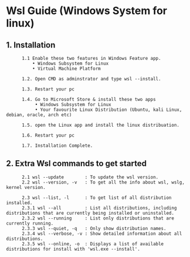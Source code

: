 # Wsl Guide (Windows System for linux)
## 1. Installation   
          1.1 Enable these two features in Windows Feature app.
              • Windows Subsystem for Linux
              • Virtual Machine Platform

          1.2. Open CMD as adminstrator and type wsl --install.

          1.3. Restart your pc

          1.4. Go to Microsoft Store & install these two apps
               • Windows Subsystem for Linux
               • Your favourite Linux Distribution (Ubuntu, kali Linux, debian, oracle, arch etc)

          1.5. open the Linux app and install the linux distribuation.

          1.6. Restart your pc

          1.7. Installation Complete.

## 2. Extra Wsl commands to get started
          2.1 wsl --update        : To update the wsl version.
          2.2 wsl --version, -v   : To get all the info about wsl, wslg, kernel version.
          
          2.3 wsl --list, -l      : To get list of all distribution installed.
          2.3.1 wsl --all         : List all distributions, including distributions that are currently being installed or uninstalled.
          2.3.2 wsl --running     : List only distributions that are currently running.
          2.3.3 wsl --quiet, -q   : Only show distribution names.
          2.3.4 wsl --verbose, -v : Show detailed information about all distributions.
          2.3.5 wsl --online, -o  : Displays a list of available distributions for install with 'wsl.exe --install'.
          
